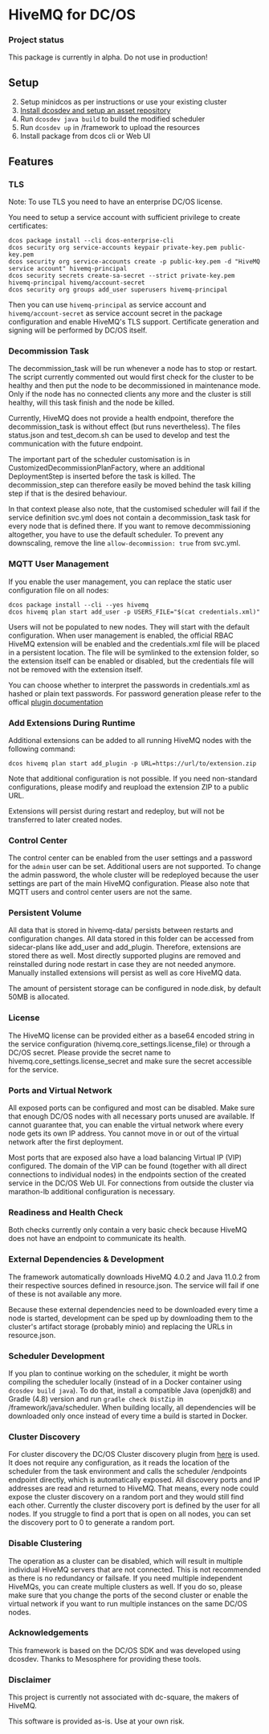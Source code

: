 # HiveMQ for DC/OS

### Project status
This package is currently in alpha. Do not use in production!

## Setup

2. Setup minidcos as per instructions or use your existing cluster
3. [Install dcosdev and setup an asset repository](https://github.com/mesosphere/dcosdev)
3. Run `dcosdev java build` to build the modified scheduler
4. Run `dcosdev up` in /framework to upload the resources
5. Install package from dcos cli or Web UI

## Features

### TLS

Note: To use TLS you need to have an enterprise DC/OS license.

You need to setup a service account with sufficient privilege to create certificates:
```
dcos package install --cli dcos-enterprise-cli
dcos security org service-accounts keypair private-key.pem public-key.pem
dcos security org service-accounts create -p public-key.pem -d "HiveMQ service account" hivemq-principal
dcos security secrets create-sa-secret --strict private-key.pem hivemq-principal hivemq/account-secret
dcos security org groups add_user superusers hivemq-principal
```
Then you can use `hivemq-principal` as service account and `hivemq/account-secret` as service account secret in the
package configuration and enable HiveMQ's TLS support. Certificate generation and signing will be performed by DC/OS itself.

### Decommission Task

The decommission_task will be run whenever a node has to stop or restart. The script currently commented out would first check for the cluster to be healthy and then put the node to be decommissioned
in maintenance mode. Only if the node has no connected clients any more and the cluster is still healthy, will this task
finish and the node be killed. 

Currently, HiveMQ does not provide a health endpoint, therefore the decommission_task is without effect (but runs nevertheless).
The files status.json and test_decom.sh can be used to develop and test the communication with the future endpoint.

The important part of the scheduler customisation is in CustomizedDecommissionPlanFactory, where an additional 
DeploymentStep is inserted before the task is killed. The decommission_step can therefore easily be moved behind the task killing step
if that is the desired behaviour.

In that context please also note, that the customised scheduler will fail if the service definition svc.yml does not contain
a decommission_task task for every node that is defined there. If you want to remove decommissioning altogether, you have
to use the default scheduler. To prevent any downscaling, remove the line `allow-decommission: true` from svc.yml.

### MQTT User Management

If you enable the user management, you can replace the static user configuration file on all nodes:
```
dcos package install --cli --yes hivemq
dcos hivemq plan start add_user -p USERS_FILE="$(cat credentials.xml)"
```

Users will not be populated to new nodes. They will start with the default configuration. When user management is enabled,
the official RBAC HiveMQ extension will be enabled and the credentials.xml file will be placed in a persistent location.
The file will be symlinked to the extension folder, so the extension itself can be enabled or disabled, but the credentials
file will not be removed with the extension itself.

You can choose whether to interpret the passwords in credentials.xml as hashed or plain text passwords. For password generation
please refer to the offical [plugin documentation](https://www.hivemq.com/extension/file-rbac-extension/)

### Add Extensions During Runtime

Additional extensions can be added to all running HiveMQ nodes with the following command:
```
dcos hivemq plan start add_plugin -p URL=https://url/to/extension.zip
```
Note that additional configuration is not possible. If you need non-standard configurations, please modify and reupload
the extension ZIP to a public URL.

Extensions will persist during restart and redeploy, but will not be transferred to later created nodes.

### Control Center

The control center can be enabled from the user settings and a password for the `admin` user can be set. Additional users
are not supported. To change the admin password, the whole cluster will be redeployed because the user settings are part
of the main HiveMQ configuration. Please also note that MQTT users and control center users are not the same.

### Persistent Volume

All data that is stored in hivemq-data/ persists between restarts and configuration changes. All data stored in this folder
can be accessed from sidecar-plans like add_user and add_plugin. Therefore, extensions are stored there as well. Most
directly supported plugins are removed and reinstalled during node restart in case they are not needed anymore. Manually
installed extensions will persist as well as core HiveMQ data.

The amount of persistent storage can be configured in node.disk, by default 50MB is allocated.

### License

The HiveMQ license can be provided either as a base64 encoded string in the service configuration (hivemq.core_settings.license_file)
or through a DC/OS secret. Please provide the secret name to hivemq.core_settings.license_secret and make sure the secret
accessible for the service.

### Ports and Virtual Network

All exposed ports can be configured and most can be disabled. Make sure that enough DC/OS nodes with all necessary ports 
unused are available. If cannot guarantee that, you can enable the virtual network where every node gets its own IP address.
You cannot move in or out of the virtual network after the first deployment.

Most ports that are exposed also have a load balancing Virtual IP (VIP) configured. The domain of the VIP can be found
(together with all direct connections to individual nodes) in the endpoints section of the created service in the DC/OS
Web UI. For connections from outside the cluster via marathon-lb additional configuration is necessary.

### Readiness and Health Check

Both checks currently only contain a very basic check because HiveMQ does not have an endpoint to communicate its health.

### External Dependencies & Development

The framework automatically downloads HiveMQ 4.0.2 and Java 11.0.2 from their respective sources defined in resource.json. The service will fail
if one of these is not available any more.

Because these external dependencies need to be downloaded every time a node is started, development can be sped up by
downloading them to the cluster's artifact storage (probably minio) and replacing the URLs in resource.json.

### Scheduler Development

If you plan to continue working on the scheduler, it might be worth compiling the scheduler locally (instead of in a Docker
container using `dcosdev build java`). To do that, install a compatible Java (openjdk8) and Gradle (4.8) version and run
`gradle check DistZip` in /framework/java/scheduler. When building locally, all dependencies will be downloaded only once
instead of every time a build is started in Docker.

### Cluster Discovery

For cluster discovery the DC/OS Cluster discovery plugin from [here](https://github.com/MaibornWolff/hivemq-dcos-cluster-discovery-plugin)
is used. It does not require any configuration, as it reads the location of the scheduler from the task environment and
calls the scheduler /endpoints endpoint directly, which is automatically exposed. All discovery ports and IP addresses are
read and returned to HiveMQ. That means, every node could expose the cluster discovery on a random port and they would still
find each other. Currently the cluster discovery port is defined by the user for all nodes. If you struggle to find a port
that is open on all nodes, you can set the discovery port to 0 to generate a random port.

### Disable Clustering

The operation as a cluster can be disabled, which will result in multiple individual HiveMQ servers that are not connected.
This is not recommended as there is no redundancy or failsafe. If you need multiple independent HiveMQs, you can create
multiple clusters as well. If you do so, please make sure that you change the ports of the second cluster or enable the
virtual network if you want to run multiple instances on the same DC/OS nodes.

### Acknowledgements

This framework is based on the DC/OS SDK and was developed using dcosdev. Thanks to Mesosphere for providing these tools.

### Disclaimer

This project is currently not associated with dc-square, the makers of HiveMQ.

This software is provided as-is. Use at your own risk.